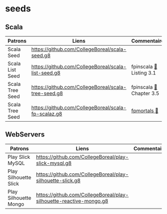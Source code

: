 # seeds

## Scala


| Patrons          | Liens                                                | Commentaires                                |
|------------------|------------------------------------------------------|---------------------------------------------|
| Scala Seed       | https://github.com/CollegeBoreal/scala-seed.g8       |                                             |
| Scala List Seed  | https://github.com/CollegeBoreal/scala-list-seed.g8  | fpinscala [:closed_book:](https://www.manning.com/books/functional-programming-in-scala) Listing 3.1 |
| Scala Tree Seed  | https://github.com/CollegeBoreal/scala-tree-seed.g8  | fpinscala [:closed_book:](https://www.manning.com/books/functional-programming-in-scala) Chapter 3.5 |
| Scala Tree Seed  | https://github.com/CollegeBoreal/scala-fp-scalaz.g8  | [fpmortals :blue_book:](https://leanpub.com/fpmortals)  |


## WebServers

| Patrons          | Liens                                                | Commentaires                                |
|------------------|------------------------------------------------------|---------------------------------------------|
| Play Slick MySQL | https://github.com/CollegeBoreal/play-slick-mysql.g8 |                                             |
| Play Silhouette Slick | https://github.com/CollegeBoreal/play-silhouette-slick.g8 |                          |
| Play Silhouette Mongo | https://github.com/CollegeBoreal/play-silhouette-reactive-mongo.g8 |                          |
